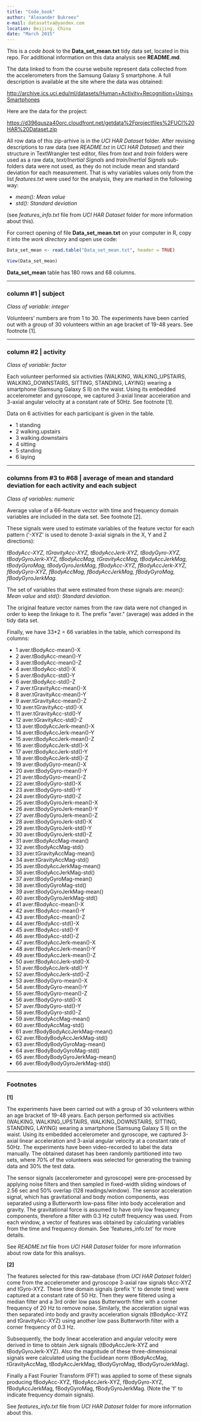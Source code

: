 ```yaml
---
title: "Code_book"
author: "Alexander Bukreev"
e-mail: datasattva@yandex.com
location: Beijing, China
date: "March 2015"
---
```


This is a *code book* to the **Data_set_mean.txt** tidy data set, located in this repo. For additional information on this data analysis see **README.md**.

The data linked to from the course website represent data collected from the accelerometers from the Samsung Galaxy S smartphone. A full description is available at the site where the data was obtained: 

http://archive.ics.uci.edu/ml/datasets/Human+Activity+Recognition+Using+Smartphones 

Here are the data for the project: 

https://d396qusza40orc.cloudfront.net/getdata%2Fprojectfiles%2FUCI%20HAR%20Dataset.zip

All row data of this zip-arhive is in the *UCI HAR Dataset* folder. After revising descriptions to raw data (see *README.txt* in *UCI HAR Dataset*) and their structure in TextWrangler test editor, files from *text* and *train* folders were used as a raw data, *text/Inertial Signals* and *train/Inertial Signals* sub-folders data were not used, as they do not include mean and standard deviation for each measurement.  That is why variables values only from the list *features.txt* were used for the analysis, they are marked in the following way:

- *mean(): Mean value*
- *std(): Standard deviation*

(see *features_info.txt* file from *UCI HAR Dataset* folder for more information about this).

For correct opening of file **Data_set_mean.txt** on your computer in R, copy it into the *work directory* and open use code:


```r
Data_set_mean <- read.table("Data_set_mean.txt", header = TRUE)

View(Data_set_mean)
```

**Data_set_mean** table has 180 rows and 68 columns.

---

### column #1 | subject

*Class of variable: integer*

Volunteers' numbers are from 1 to 30. The experiments have been carried out with a group of 30 volunteers within an age bracket of 19-48 years. See footnote [1].

---

### column #2 | activity

*Class of variable: factor*

Each volunteer performed six activities (WALKING, WALKING_UPSTAIRS, WALKING_DOWNSTAIRS, SITTING, STANDING, LAYING) wearing a smartphone (Samsung Galaxy S II) on the waist. Using its embedded accelerometer and gyroscope, we captured 3-axial linear acceleration and 3-axial angular velocity at a constant rate of 50Hz. See footnote [1].

Data on 6 activities for each participant is given in the table.

- 1 standing            
- 2 walking.upstairs  
- 3 walking.downstairs 
- 4 sitting           
- 5 standing           
- 6 laying  

---

### columns from #3 to #68 | average of mean and standard deviation for each activity and each subject

*Class of variables: numeric*

Average value of a 66-feature vector with time and frequency domain variables are included in the data set. See footnote [2]. 

These signals were used to estimate variables of the feature vector for each pattern ('-XYZ' is used to denote 3-axial signals in the X, Y and Z directions): 

*tBodyAcc-XYZ, 
tGravityAcc-XYZ, 
tBodyAccJerk-XYZ, 
tBodyGyro-XYZ, 
tBodyGyroJerk-XYZ, 
tBodyAccMag, 
tGravityAccMag, 
tBodyAccJerkMag, 
tBodyGyroMag, 
tBodyGyroJerkMag, 
fBodyAcc-XYZ, 
fBodyAccJerk-XYZ, 
fBodyGyro-XYZ, 
fBodyAccMag, 
fBodyAccJerkMag, 
fBodyGyroMag, 
fBodyGyroJerkMag.*

The set of variables that were estimated from these signals are: *mean(): Mean value* and *std(): Standard deviation*.

The original feature vector names from the raw data were not changed in order to keep the linkage to it. The prefix "aver." (average) was added in the tidy data set.

Finally, we have 33*2 = 66 variables in the table, which correspond its columns:

- 1 aver.tBodyAcc-mean()-X         
- 2 aver.tBodyAcc-mean()-Y         
- 3 aver.tBodyAcc-mean()-Z         
- 4 aver.tBodyAcc-std()-X          
- 5 aver.tBodyAcc-std()-Y          
- 6 aver.tBodyAcc-std()-Z          
- 7 aver.tGravityAcc-mean()-X      
- 8 aver.tGravityAcc-mean()-Y      
- 9 aver.tGravityAcc-mean()-Z      
- 10 aver.tGravityAcc-std()-X       
- 11 aver.tGravityAcc-std()-Y       
- 12 aver.tGravityAcc-std()-Z       
- 13 aver.tBodyAccJerk-mean()-X     
- 14 aver.tBodyAccJerk-mean()-Y     
- 15 aver.tBodyAccJerk-mean()-Z     
- 16 aver.tBodyAccJerk-std()-X      
- 17 aver.tBodyAccJerk-std()-Y      
- 18 aver.tBodyAccJerk-std()-Z      
- 19 aver.tBodyGyro-mean()-X        
- 20 aver.tBodyGyro-mean()-Y        
- 21 aver.tBodyGyro-mean()-Z        
- 22 aver.tBodyGyro-std()-X         
- 23 aver.tBodyGyro-std()-Y         
- 24 aver.tBodyGyro-std()-Z         
- 25 aver.tBodyGyroJerk-mean()-X    
- 26 aver.tBodyGyroJerk-mean()-Y    
- 27 aver.tBodyGyroJerk-mean()-Z    
- 28 aver.tBodyGyroJerk-std()-X     
- 29 aver.tBodyGyroJerk-std()-Y     
- 30 aver.tBodyGyroJerk-std()-Z     
- 31 aver.tBodyAccMag-mean()        
- 32 aver.tBodyAccMag-std()         
- 33 aver.tGravityAccMag-mean()     
- 34 aver.tGravityAccMag-std()      
- 35 aver.tBodyAccJerkMag-mean()    
- 36 aver.tBodyAccJerkMag-std()     
- 37 aver.tBodyGyroMag-mean()       
- 38 aver.tBodyGyroMag-std()        
- 39 aver.tBodyGyroJerkMag-mean()   
- 40 aver.tBodyGyroJerkMag-std()    
- 41 aver.fBodyAcc-mean()-X         
- 42 aver.fBodyAcc-mean()-Y         
- 43 aver.fBodyAcc-mean()-Z         
- 44 aver.fBodyAcc-std()-X          
- 45 aver.fBodyAcc-std()-Y          
- 46 aver.fBodyAcc-std()-Z          
- 47 aver.fBodyAccJerk-mean()-X     
- 48 aver.fBodyAccJerk-mean()-Y     
- 49 aver.fBodyAccJerk-mean()-Z     
- 50 aver.fBodyAccJerk-std()-X      
- 51 aver.fBodyAccJerk-std()-Y      
- 52 aver.fBodyAccJerk-std()-Z      
- 53 aver.fBodyGyro-mean()-X        
- 54 aver.fBodyGyro-mean()-Y        
- 55 aver.fBodyGyro-mean()-Z        
- 56 aver.fBodyGyro-std()-X         
- 57 aver.fBodyGyro-std()-Y         
- 58 aver.fBodyGyro-std()-Z      
- 59 aver.fBodyAccMag-mean()    
- 60 aver.fBodyAccMag-std()
- 61 aver.fBodyBodyAccJerkMag-mean()
- 62 aver.fBodyBodyAccJerkMag-std()
- 63 aver.fBodyBodyGyroMag-mean()  
- 64 aver.fBodyBodyGyroMag-std()   
- 65 aver.fBodyBodyGyroJerkMag-mean()
- 66 aver.fBodyBodyGyroJerkMag-std()

---

### Footnotes

**[1]**

The experiments have been carried out with a group of 30 volunteers within an age bracket of 19-48 years. Each person performed six activities (WALKING, WALKING_UPSTAIRS, WALKING_DOWNSTAIRS, SITTING, STANDING, LAYING) wearing a smartphone (Samsung Galaxy S II) on the waist. Using its embedded accelerometer and gyroscope, we captured 3-axial linear acceleration and 3-axial angular velocity at a constant rate of 50Hz. The experiments have been video-recorded to label the data manually. The obtained dataset has been randomly partitioned into two sets, where 70% of the volunteers was selected for generating the training data and 30% the test data.

The sensor signals (accelerometer and gyroscope) were pre-processed by applying noise filters and then sampled in fixed-width sliding windows of 2.56 sec and 50% overlap (128 readings/window). The sensor acceleration signal, which has gravitational and body motion components, was separated using a Butterworth low-pass filter into body acceleration and gravity. The gravitational force is assumed to have only low frequency components, therefore a filter with 0.3 Hz cutoff frequency was used. From each window, a vector of features was obtained by calculating variables from the time and frequency domain. See 'features_info.txt' for more details. 

See *README.txt* file from *UCI HAR Dataset* folder for more information about row data for this analisys.

**[2]**

The features selected for this raw-database (from *UCI HAR Dataset* folder) come from the accelerometer and gyroscope 3-axial raw signals tAcc-XYZ and tGyro-XYZ. These time domain signals (prefix 't' to denote time) were captured at a constant rate of 50 Hz. Then they were filtered using a median filter and a 3rd order low pass Butterworth filter with a corner frequency of 20 Hz to remove noise. Similarly, the acceleration signal was then separated into body and gravity acceleration signals (tBodyAcc-XYZ and tGravityAcc-XYZ) using another low pass Butterworth filter with a corner frequency of 0.3 Hz. 

Subsequently, the body linear acceleration and angular velocity were derived in time to obtain Jerk signals (tBodyAccJerk-XYZ and tBodyGyroJerk-XYZ). Also the magnitude of these three-dimensional signals were calculated using the Euclidean norm (tBodyAccMag, tGravityAccMag, tBodyAccJerkMag, tBodyGyroMag, tBodyGyroJerkMag). 

Finally a Fast Fourier Transform (FFT) was applied to some of these signals producing fBodyAcc-XYZ, fBodyAccJerk-XYZ, fBodyGyro-XYZ, fBodyAccJerkMag, fBodyGyroMag, fBodyGyroJerkMag. (Note the 'f' to indicate frequency domain signals). 

See *features_info.txt* file from *UCI HAR Dataset* folder for more information about this.
